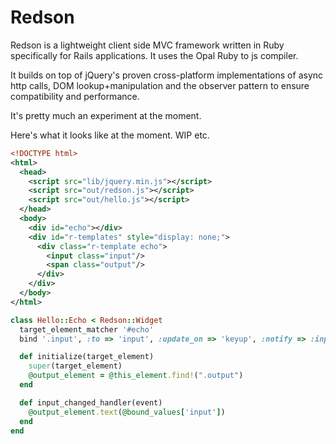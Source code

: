 # Redson

Redson is a lightweight client side MVC framework written in Ruby specifically for Rails applications. It uses the Opal Ruby to js compiler.

It builds on top of jQuery's proven cross-platform implementations of async http calls, DOM lookup+manipulation and the observer pattern to ensure compatibility and performance.

It's pretty much an experiment at the moment.


Here's what it looks like at the moment. WIP etc.

```xml
<!DOCTYPE html>
<html>
  <head>
    <script src="lib/jquery.min.js"></script>
    <script src="out/redson.js"></script>
    <script src="out/hello.js"></script>
  </head>
  <body>
    <div id="echo"></div>
    <div id="r-templates" style="display: none;">
      <div class="r-template echo">
        <input class="input"/>
        <span class="output"/>
      </div>      
    </div>
  </body>
</html>
```

```ruby
class Hello::Echo < Redson::Widget
  target_element_matcher '#echo'
  bind '.input', :to => 'input', :update_on => 'keyup', :notify => :input_changed_handler

  def initialize(target_element)
    super(target_element)
    @output_element = @this_element.find!(".output")
  end

  def input_changed_handler(event)
    @output_element.text(@bound_values['input'])
  end
end
```
